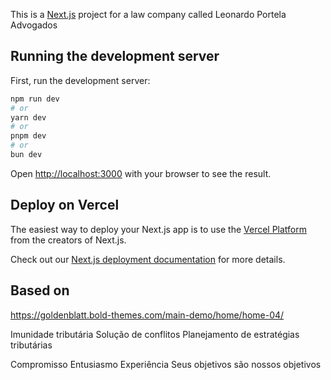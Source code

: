 This is a [Next.js](https://nextjs.org) project for a law company called Leonardo Portela Advogados

## Running the development server

First, run the development server:

```bash
npm run dev
# or
yarn dev
# or
pnpm dev
# or
bun dev
```

Open [http://localhost:3000](http://localhost:3000) with your browser to see the result.

## Deploy on Vercel

The easiest way to deploy your Next.js app is to use the [Vercel Platform](https://vercel.com/new?utm_medium=default-template&filter=next.js&utm_source=create-next-app&utm_campaign=create-next-app-readme) from the creators of Next.js.

Check out our [Next.js deployment documentation](https://nextjs.org/docs/app/building-your-application/deploying) for more details.

## Based on

https://goldenblatt.bold-themes.com/main-demo/home/home-04/

Imunidade tributária
Solução de conflitos
Planejamento de estratégias tributárias

Compromisso
Entusiasmo
Experiência
Seus objetivos são nossos objetivos
